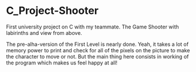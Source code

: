 # C_Project-Shooter
First university project on C with my teammate. The Game Shooter with labirinths and view from above.

The pre-alha-version of the First Level is nearly done. Yeah, it takes a lot of memory power to print and check
for all of the pixels on the picture to make the character to move or not. But the main thing here consists
in working of the program which makes us feel happy at all!
